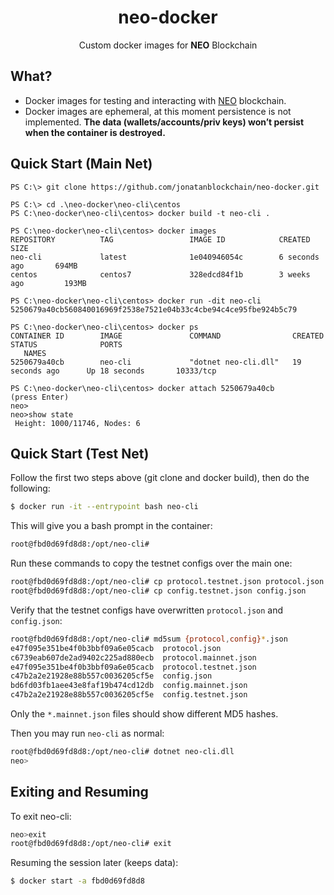 
<h1 align="center">neo-docker</h1>

<p align="center">
  Custom docker images for <b>NEO</b> Blockchain
</p>

## What?

- Docker images for testing and interacting with [NEO](http://neo.org/) blockchain.
- Docker images are ephemeral, at this moment persistence is not implemented. **The data (wallets/accounts/priv keys) won’t persist when the container is destroyed.**

## Quick Start (Main Net)

```
PS C:\> git clone https://github.com/jonatanblockchain/neo-docker.git
```
```
PS C:\> cd .\neo-docker\neo-cli\centos
PS C:\neo-docker\neo-cli\centos> docker build -t neo-cli .
```
```
PS C:\neo-docker\neo-cli\centos> docker images
REPOSITORY          TAG                 IMAGE ID            CREATED             SIZE
neo-cli             latest              1e040946054c        6 seconds ago       694MB
centos              centos7             328edcd84f1b        3 weeks ago         193MB
```
```
PS C:\neo-docker\neo-cli\centos> docker run -dit neo-cli
5250679a40cb560840016969f2538e7521e04b33c4cbe94c4ce95fbe924b5c79
```
```
PS C:\neo-docker\neo-cli\centos> docker ps
CONTAINER ID        IMAGE               COMMAND                CREATED             STATUS              PORTS
   NAMES
5250679a40cb        neo-cli             "dotnet neo-cli.dll"   19 seconds ago      Up 18 seconds       10333/tcp
```
```
PS C:\neo-docker\neo-cli\centos> docker attach 5250679a40cb
(press Enter)
neo>
neo>show state
 Height: 1000/11746, Nodes: 6
```

## Quick Start (Test Net)

Follow the first two steps above (git clone and docker build), then do the following:

```bash
$ docker run -it --entrypoint bash neo-cli
```
This will give you a bash prompt in the container:
```bash
root@fbd0d69fd8d8:/opt/neo-cli#
```
Run these commands to copy the testnet configs over the main one:
```bash
root@fbd0d69fd8d8:/opt/neo-cli# cp protocol.testnet.json protocol.json
root@fbd0d69fd8d8:/opt/neo-cli# cp config.testnet.json config.json
```
Verify that the testnet configs have overwritten `protocol.json` and `config.json`:
```bash
root@fbd0d69fd8d8:/opt/neo-cli# md5sum {protocol,config}*.json
e47f095e351be4f0b3bbf09a6e05cacb  protocol.json
c6739eab607de2ad9402c225ad880ecb  protocol.mainnet.json
e47f095e351be4f0b3bbf09a6e05cacb  protocol.testnet.json
c47b2a2e21928e88b557c0036205cf5e  config.json
bd6fd03fb1aee43e8faf19b474cd12db  config.mainnet.json
c47b2a2e21928e88b557c0036205cf5e  config.testnet.json
```
Only the `*.mainnet.json` files should show different MD5 hashes.

Then you may run `neo-cli` as normal:
```bash
root@fbd0d69fd8d8:/opt/neo-cli# dotnet neo-cli.dll
neo>
```

## Exiting and Resuming

To exit neo-cli:
```bash
neo>exit
root@fbd0d69fd8d8:/opt/neo-cli# exit
```

Resuming the session later (keeps data):
```bash
$ docker start -a fbd0d69fd8d8
```
